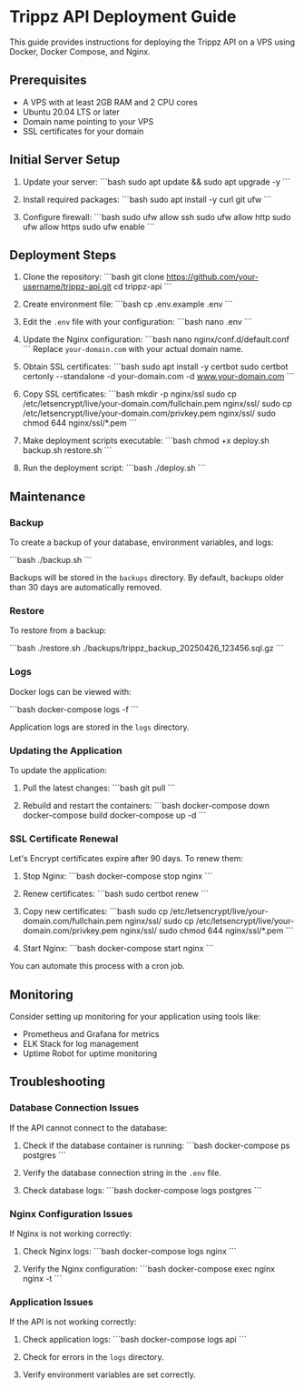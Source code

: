 # Trippz API Deployment Guide

This guide provides instructions for deploying the Trippz API on a VPS using Docker, Docker Compose, and Nginx.

## Prerequisites

- A VPS with at least 2GB RAM and 2 CPU cores
- Ubuntu 20.04 LTS or later
- Domain name pointing to your VPS
- SSL certificates for your domain

## Initial Server Setup

1. Update your server:
   \`\`\`bash
   sudo apt update && sudo apt upgrade -y
   \`\`\`

2. Install required packages:
   \`\`\`bash
   sudo apt install -y curl git ufw
   \`\`\`

3. Configure firewall:
   \`\`\`bash
   sudo ufw allow ssh
   sudo ufw allow http
   sudo ufw allow https
   sudo ufw enable
   \`\`\`

## Deployment Steps

1. Clone the repository:
   \`\`\`bash
   git clone https://github.com/your-username/trippz-api.git
   cd trippz-api
   \`\`\`

2. Create environment file:
   \`\`\`bash
   cp .env.example .env
   \`\`\`

3. Edit the `.env` file with your configuration:
   \`\`\`bash
   nano .env
   \`\`\`

4. Update the Nginx configuration:
   \`\`\`bash
   nano nginx/conf.d/default.conf
   \`\`\`
   Replace `your-domain.com` with your actual domain name.

5. Obtain SSL certificates:
   \`\`\`bash
   sudo apt install -y certbot
   sudo certbot certonly --standalone -d your-domain.com -d www.your-domain.com
   \`\`\`

6. Copy SSL certificates:
   \`\`\`bash
   mkdir -p nginx/ssl
   sudo cp /etc/letsencrypt/live/your-domain.com/fullchain.pem nginx/ssl/
   sudo cp /etc/letsencrypt/live/your-domain.com/privkey.pem nginx/ssl/
   sudo chmod 644 nginx/ssl/*.pem
   \`\`\`

7. Make deployment scripts executable:
   \`\`\`bash
   chmod +x deploy.sh backup.sh restore.sh
   \`\`\`

8. Run the deployment script:
   \`\`\`bash
   ./deploy.sh
   \`\`\`

## Maintenance

### Backup

To create a backup of your database, environment variables, and logs:

\`\`\`bash
./backup.sh
\`\`\`

Backups will be stored in the `backups` directory. By default, backups older than 30 days are automatically removed.

### Restore

To restore from a backup:

\`\`\`bash
./restore.sh ./backups/trippz_backup_20250426_123456.sql.gz
\`\`\`

### Logs

Docker logs can be viewed with:

\`\`\`bash
docker-compose logs -f
\`\`\`

Application logs are stored in the `logs` directory.

### Updating the Application

To update the application:

1. Pull the latest changes:
   \`\`\`bash
   git pull
   \`\`\`

2. Rebuild and restart the containers:
   \`\`\`bash
   docker-compose down
   docker-compose build
   docker-compose up -d
   \`\`\`

### SSL Certificate Renewal

Let's Encrypt certificates expire after 90 days. To renew them:

1. Stop Nginx:
   \`\`\`bash
   docker-compose stop nginx
   \`\`\`

2. Renew certificates:
   \`\`\`bash
   sudo certbot renew
   \`\`\`

3. Copy new certificates:
   \`\`\`bash
   sudo cp /etc/letsencrypt/live/your-domain.com/fullchain.pem nginx/ssl/
   sudo cp /etc/letsencrypt/live/your-domain.com/privkey.pem nginx/ssl/
   sudo chmod 644 nginx/ssl/*.pem
   \`\`\`

4. Start Nginx:
   \`\`\`bash
   docker-compose start nginx
   \`\`\`

You can automate this process with a cron job.

## Monitoring

Consider setting up monitoring for your application using tools like:

- Prometheus and Grafana for metrics
- ELK Stack for log management
- Uptime Robot for uptime monitoring

## Troubleshooting

### Database Connection Issues

If the API cannot connect to the database:

1. Check if the database container is running:
   \`\`\`bash
   docker-compose ps postgres
   \`\`\`

2. Verify the database connection string in the `.env` file.

3. Check database logs:
   \`\`\`bash
   docker-compose logs postgres
   \`\`\`

### Nginx Configuration Issues

If Nginx is not working correctly:

1. Check Nginx logs:
   \`\`\`bash
   docker-compose logs nginx
   \`\`\`

2. Verify the Nginx configuration:
   \`\`\`bash
   docker-compose exec nginx nginx -t
   \`\`\`

### Application Issues

If the API is not working correctly:

1. Check application logs:
   \`\`\`bash
   docker-compose logs api
   \`\`\`

2. Check for errors in the `logs` directory.

3. Verify environment variables are set correctly.
